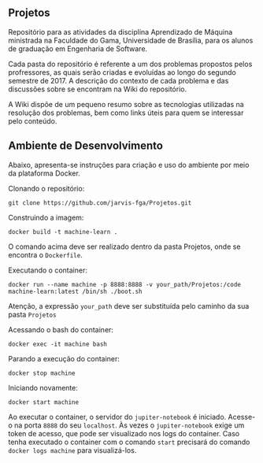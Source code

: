 ## Projetos

Repositório para as atividades da disciplina Aprendizado de Máquina ministrada na Faculdade do Gama, Universidade de Brasília, para os alunos de graduação em Engenharia de Software.

Cada pasta do repositório é referente a um dos problemas propostos pelos profressores, as quais serão criadas e evoluídas ao longo do segundo semestre de 2017. A descrição do contexto de cada problema e das discussões sobre se encontram na Wiki do repositório.

A Wiki dispõe de um pequeno resumo sobre as tecnologias utilizadas na resolução dos problemas, bem como links úteis para quem se interessar pelo conteúdo.

## Ambiente de Desenvolvimento
Abaixo, apresenta-se instruções para criação e uso do ambiente por meio da plataforma Docker.

Clonando o repositório:
```
git clone https://github.com/jarvis-fga/Projetos.git
```

Construindo a imagem:
```
docker build -t machine-learn .
```
O comando acima deve ser realizado dentro da pasta Projetos, onde se encontra o `Dockerfile`.

Executando o container:
```
docker run --name machine -p 8888:8888 -v your_path/Projetos:/code machine-learn:latest /bin/sh ./boot.sh
```

Atenção, a expressão `your_path` deve ser substituída pelo caminho da sua pasta `Projetos`

Acessando o bash do container:
```
docker exec -it machine bash
```
Parando a execução do container:
```
docker stop machine
```
Iniciando novamente:
```
docker start machine
```
Ao executar o container, o servidor do `jupiter-notebook` é iniciado. Acesse-o na porta `8888` do seu `localhost`.
Às vezes o `jupiter-notebook` exige um token de acesso, que pode ser visualizado nos logs do container. Caso tenha executado o container com o comando `start` precisará do comando `docker logs machine` para visualizá-los.


